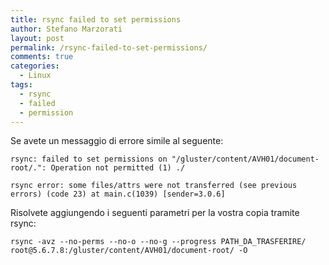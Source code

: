 ```yaml
---
title: rsync failed to set permissions
author: Stefano Marzorati
layout: post
permalink: /rsync-failed-to-set-permissions/
comments: true
categories:
  - Linux
tags:
  - rsync
  - failed
  - permission
---
```


Se avete un messaggio di errore simile al seguente:

	rsync: failed to set permissions on "/gluster/content/AVH01/document-root/.": Operation not permitted (1) ./

	rsync error: some files/attrs were not transferred (see previous errors) (code 23) at main.c(1039) [sender=3.0.6]

Risolvete aggiungendo i seguenti parametri per la vostra copia tramite rsync:

	rsync -avz --no-perms --no-o --no-g --progress PATH_DA_TRASFERIRE/ root@5.6.7.8:/gluster/content/AVH01/document-root/ -O
